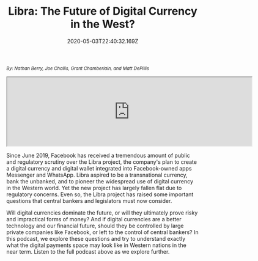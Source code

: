 ﻿---
title: "Libra: The Future of Digital Currency in the West?"
date: "2020-05-03T22:40:32.169Z"
description: "Libra aspired to be a transnational currency, bank the unbanked, and to pioneer the widespread use of digital currency in the Western world. Yet the new project has largely fallen flat due to regulatory concerns. Even so, the Libra project has raised some important questions that central bankers and legislators must now consider."
---

<small>_By: Nathan Berry, Joe Challis, Grant Chamberlain, and Matt DePillis_</small>

<iframe src="https://drive.google.com/file/d/1fMYl2ltHmX67VurQm3pRDWyw-ZS0NCdo/preview" width="640" height="180"></iframe>

Since June 2019, Facebook has received a tremendous amount of public and regulatory scrutiny over the Libra project, the company's plan to create a digital currency and digital wallet integrated into Facebook-owned apps Messenger and WhatsApp. Libra aspired to be a transnational currency, bank the unbanked, and to pioneer the widespread use of digital currency in the Western world. Yet the new project has largely fallen flat due to regulatory concerns. Even so, the Libra project has raised some important questions that central bankers and legislators must now consider.

Will digital currencies dominate the future, or will they ultimately prove risky and impractical forms of money? And if digital currencies are a better technology and our financial future, should they be controlled by large private companies like Facebook, or left to the control of central bankers? In this podcast, we explore these questions and try to understand exactly what the digital payments space may look like in Western nations in the near term. Listen to the full podcast above as we explore further.
